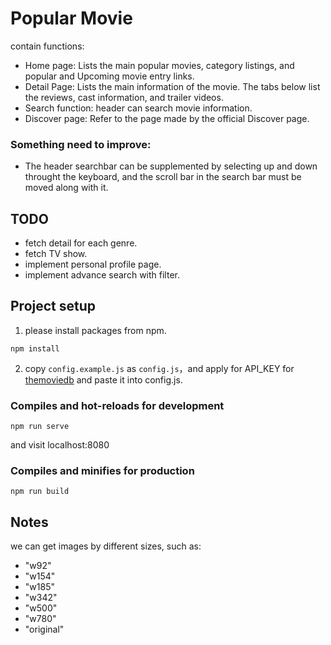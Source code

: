 # Popular Movie

contain functions:
* Home page: Lists the main popular movies, category listings, and popular and Upcoming movie entry links.
* Detail Page: Lists the main information of the movie. The tabs below list the reviews, cast information, and trailer videos.
* Search function: header can search movie information.
* Discover page: Refer to the page made by the official Discover page.

### Something need to improve:
* The header searchbar can be supplemented by selecting up and down throught the keyboard, and the scroll bar in the search bar must be moved along with it.


## TODO

* fetch detail for each genre.
* fetch TV show.
* implement personal profile page.
* implement advance search with filter.


## Project setup

1. please install packages from npm.

```
npm install
```

2. copy `config.example.js` as `config.js`，and apply for API_KEY for [themoviedb](https://developers.themoviedb.org/3/getting-started/introduction) and paste it into config.js.


### Compiles and hot-reloads for development

```
npm run serve
```

and visit localhost:8080

### Compiles and minifies for production

```
npm run build
```


## Notes

we can get images by different sizes, such as:

* "w92"
* "w154"
* "w185"
* "w342"
* "w500"
* "w780"
* "original"

